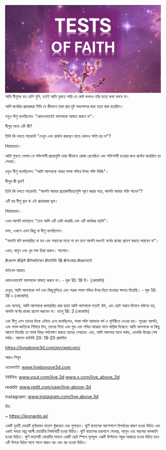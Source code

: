 ![Video cover image](../cover.jpeg)
আমি যীশুকে যত বেশি শুনি, ততই আমি বুঝতে পারি যে কেউ কখনও তাঁর মতো কথা বলবে না।

আমি জনপ্রিয় প্রচারকরা শিখি যে কীভাবে তারা প্রায় দুষ্ট অধ্যক্ষদের দ্বারা হত্যা করা হয়েছিল।

তবুও যিশু বলেছিলেন: "কোনওভাবেই আপনাকে আঘাত করবে না"।

যীশুর সাথে এটি কী?

তিনি কি বলতে পারেননি "দেখুন এবং প্রার্থনা করছেন যাতে কোনও ক্ষতি হয় না"?

Hmmn।

আমি শুনতে পেলাম যে শক্তিশালী প্রচারগুলি তারা কীভাবে রোজা রেখেছিল এবং শক্তিশালী হওয়ার জন্য প্রার্থনা করেছিল তা শেখায়।

তবুও যীশু বলেছিলেন: "আমি আপনাকে শত্রুর সমস্ত শক্তির উপর শক্তি দিচ্ছি"।

যীশুর কী ভুল?

তিনি কি বলতে পারেননি: "আপনি আমার প্রয়োজনীয়তাগুলি পূরণ করার পরে, আপনি আমার শক্তি পাবেন"?

এটি হয় যীশু ভুল বা এই প্রচারকরা ভুল।

Hmmn।

এখন আপনি ভাবছেন: "তবে আমি এটি চেষ্টা করেছি এবং এটি কার্যকর হয়নি"।

ভাল, এখানে এমন কিছু যা যীশু বলেছিলেন।

"আপনি যদি রূপান্তরিত না হন এবং সন্তানের মতো না হন তবে আপনি কখনই স্বর্গের রাজ্যে প্রবেশ করতে পারবেন না"।

এখন, থামুন এবং খুব শক্ত চিন্তা করুন। শালোম।

#জেসস #খ্রিস্ট #লিকচিল্ডেন #ম্যাথিউ 18 #পাওয়ার #প্রধানতাই


বাইবেল আয়াত


কোনওভাবেই আপনাকে আঘাত করবে না। - লুক 10: 19 বি। (কেজেভি)

দেখুন, আমি আপনাকে সর্প এবং বিচ্ছুগুলিতে এবং শত্রুর সমস্ত শক্তির উপর দিয়ে যাওয়ার ক্ষমতা দিয়েছি। - লূক 10: 19 এ (কেজেভি)

এবং বলেছে, আমি আপনাকে রূপান্তরিত করা ছাড়া আমি আপনাকে সত্যই বলি, এবং ছোট সন্তান হিসাবে পরিণত হয়, আপনি স্বর্গের রাজ্যে প্রবেশ করবেন না। ম্যাথু 18: 3 (কেজেভি)

এবং যীশু এসে তাদের দিকে এগিয়ে এসে বলেছিলেন, সমস্ত শক্তি আমাকে স্বর্গ ও পৃথিবীতে দেওয়া হয়। সুতরাং আপনি, এবং সমস্ত জাতিকে শিখিয়ে দিন, তাদের পিতা এবং পুত্র এবং পবিত্র আত্মার নামে বাপ্তিস্ম দিচ্ছেন: আমি আপনাকে যা কিছু আদেশ দিয়েছি তা সমস্ত বিষয় পর্যবেক্ষণ করতে তাদের শেখানো: এবং, আমি আপনার সাথে সর্বদা, এমনকি বিশ্বের শেষ পর্যন্ত। আমেন ম্যাথিউ 20: 18-20
প্রস্তাবিত


https://liveabove3d.com/en/welcom/

আরও শিখুন


ওয়েবসাইট: www.livebovove3d.com

ইউটিউব: www.yout.com/live.3d www.x.com/live_above_3d

reddit: www.redit.com/user/live-above-3d

instagram: www.instagram.com/live.above.3d

চিত্র

~ https://leonardo.ai/

একটি যুবতী মেয়েটি ঘূর্ণায়মান বাতাস খুঁজছেন এবং শুনছেন। ঘূর্ণি বাতাসের আশেপাশে বিপর্যয়ের কারণ হওয়া উচিত এবং একই সময়ে অল্প বয়সী মেয়েটির নিকটবর্তী হওয়া উচিত। ঘূর্ণি বাতাসের চারপাশে সোনার, আগুন এবং আলোর ঝলকানি হওয়া উচিত। ঘূর্ণি বাতাসটি মেয়েটির সামনে একটি ছোট স্পিনে মূলযুক্ত একটি উল্টানো শঙ্কুর আকারে হওয়া উচিত তবে এটি উপরে উঠার সাথে সাথে আরও বড় এবং বড় হওয়া উচিত।



